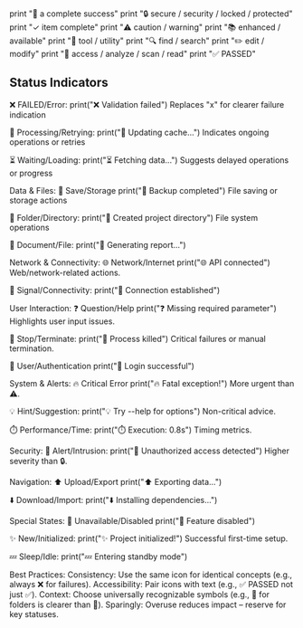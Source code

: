 print "🎉 a complete success"
print "🔒 secure / security / locked / protected"
print "✓ item complete"
print "⚠️ caution / warning"
print "📚 enhanced / available"
print "🔧 tool / utility"
print "🔍 find / search"
print "✏️ edit / modify"
print "📏 access / analyze / scan / read"
print "✅ PASSED"

## Status Indicators
❌ FAILED/Error:
print("❌ Validation failed")
Replaces "x" for clearer failure indication

🔄 Processing/Retrying:
print("🔄 Updating cache...")
Indicates ongoing operations or retries

⏳ Waiting/Loading:
print("⏳ Fetching data...")
Suggests delayed operations or progress

Data & Files:
💾 Save/Storage
print("💾 Backup completed")
File saving or storage actions

📂 Folder/Directory:
print("📂 Created project directory")
File system operations

📄 Document/File:
print("📄 Generating report...")

Network & Connectivity:
🌐 Network/Internet
print("🌐 API connected")
Web/network-related actions.

📶 Signal/Connectivity:
print("📶 Connection established")

User Interaction:
❓ Question/Help
print("❓ Missing required parameter")
Highlights user input issues.

🛑 Stop/Terminate:
print("🛑 Process killed")
Critical failures or manual termination.

👤 User/Authentication
print("👤 Login successful")

System & Alerts:
🔥 Critical Error
print("🔥 Fatal exception!")
More urgent than ⚠️.

💡 Hint/Suggestion:
print("💡 Try --help for options")
Non-critical advice.

⏱️ Performance/Time:
print("⏱️ Execution: 0.8s")
Timing metrics.

Security:
🚨 Alert/Intrusion:
print("🚨 Unauthorized access detected")
Higher severity than 🔒.

Navigation:
⬆️ Upload/Export
print("⬆️ Exporting data...")

⬇️ Download/Import:
print("⬇️ Installing dependencies...")

Special States:
🚫 Unavailable/Disabled
print("🚫 Feature disabled")

✨ New/Initialized:
print("✨ Project initialized!")
Successful first-time setup.

💤 Sleep/Idle:
print("💤 Entering standby mode")

Best Practices:
Consistency: Use the same icon for identical concepts (e.g., always ❌ for failures).
Accessibility: Pair icons with text (e.g., ✅ PASSED not just ✅).
Context: Choose universally recognizable symbols (e.g., 📂 for folders is clearer than 📁).
Sparingly: Overuse reduces impact – reserve for key statuses.
